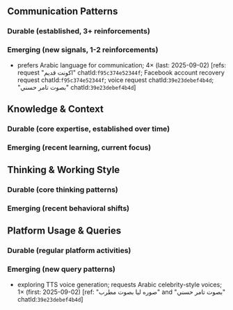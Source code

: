 ## Communication Patterns
### Durable (established, 3+ reinforcements)

### Emerging (new signals, 1-2 reinforcements)
- prefers Arabic language for communication; 4× (last: 2025-09-02) [refs: request "اكونت قديم" chatId:`f95c374e52344f`; Facebook account recovery request chatId:`f95c374e52344f`; voice request chatId:`39e23debef4b4d`; "بصوت تامر حسني" chatId:`39e23debef4b4d`]

## Knowledge & Context
### Durable (core expertise, established over time)

### Emerging (recent learning, current focus)

## Thinking & Working Style
### Durable (core thinking patterns)

### Emerging (recent behavioral shifts)

## Platform Usage & Queries
### Durable (regular platform activities)

### Emerging (new query patterns)
- exploring TTS voice generation; requests Arabic celebrity-style voices; 1× (first: 2025-09-02) [ref: "صوره ليا بصوت مطرب" and "بصوت تامر حسني" chatId:`39e23debef4b4d`]
